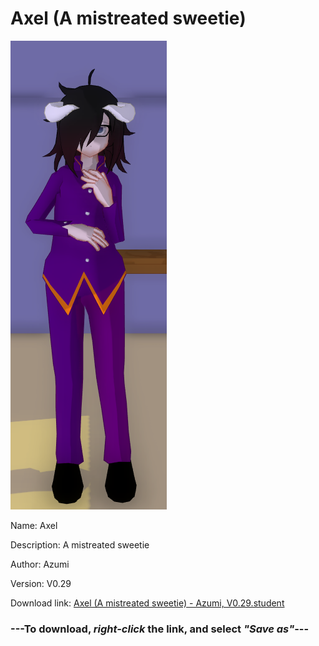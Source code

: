 # Axel (A mistreated sweetie)

<img src = "https://raw.githubusercontent.com/Arbiter1223/Daigaku-Gurashi-Custom-Students/master/Students/Files/Axel%20(A%20mistreated%20sweetie).png">

Name: Axel

Description: A mistreated sweetie

Author: Azumi

Version: V0.29

Download link: <a href="https://raw.githubusercontent.com/Arbiter1223/Daigaku-Gurashi-Custom-Students/master/Students/Files/Axel%20(A%20mistreated%20sweetie)%20-%20Azumi%2C%20V0.29.student">Axel (A mistreated sweetie) - Azumi, V0.29.student</a>

### ---**To download, _right-click_ the link, and select _"Save as"_**---
